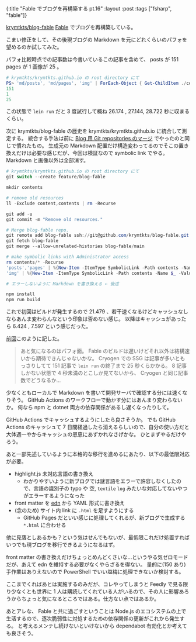 {:title "Fable でブログを再構築する pt.16"
:layout :post
:tags ["fsharp", "fable"]}

[krymtkts/blog-fable](https://github.com/krymtkts/blog-fable) [Fable](https://fable.io/) でブログを再構築している。

こまい修正をして、その後現ブログの Markdown を元にどれくらいのパフォを望めるのか試してみた。

パフォ比較時点での記事数は今書いているこの記事を含めて、 posts が 151 pages が 1 画像が 25 。

```powershell
# krymtkts/krymtkts.github.io の root directory にて
PS> 'md/posts', 'md/pages', 'img' | ForEach-Object { Get-ChildItem ./content/$_ -Recurse -File | Measure-Object | Select-Object -ExpandProperty Count }
151
1
25
```

この状態で `lein run` だと 3 度試行して概ね 26.174 , 27.144, 28.722 秒に収まるくらい。

次に krymtkts/blog-fable の歴史を krymtkts/krymtkts.github.io に統合して測定する。
統合する手法は前に [Blog 用 Git repositories のマージ](/posts/2022-03-26-merge-blog-repo) でやったのと同じで慣れたもの。
生成元の Markdown 配置だけ構造変わってるのでそこの置き換えだけは必要な感じだが、今回は検証なので symbolic link でやる。
Markdown と画像以外は全部消す。

```powershell
# krymtkts/krymtkts.github.io の root directory にて
git switch --create feature/blog-fable

mkdir contents

# remove old resources
ll -Exclude content,contents | rm -Recurse

git add -u
git commit -m "Remove old resources."

# Merge blog-fable repo.
git remote add blog-fable ssh://git@github.com/krymtkts/blog-fable.git
git fetch blog-fable
git merge --allow-unrelated-histories blog-fable/main

# make symbolic links with Administrator access
rm contents/* -Recurse
'posts','pages' | %{New-Item -ItemType SymbolicLink -Path contents -Name $_ -Value "$(pwd)/content/md/$_"}
'img' | %{New-Item -ItemType SymbolicLink -Path contents -Name $_ -Value "$(pwd)/content/$_"}

# エラーしないように Markdown を書き換える ← 後述

npm install
npm run build
```

これで初回はビルドが発生するので 21.479 、若干速くなるけどキャッシュなしならあんま変わらんなという印象は否めない感じ。
以降はキャッシュがあったら 6.424 , 7.597 という感じだった。

[前回](/posts/2023-10-01-rebuild-blog-with-fable-pt15)このように記した。

> あと気になるのはパフォ面。
> Fable のビルドは遅いけどそれ以外は結構速いから期待できんじゃないかな。
> Cryogen での SSG は記事が多いともっさりしてて 151 記事で `lein run` の終了まで 25 秒くらかかる。
> 8 記事しかない状態で 4 秒未満のとこしか見てないから、 Cryogen と同じ記事数でどうなるか...

少なくともローカルで Markdown を書いて開発サーバで確認する分には速くなりそう。
GitHub Actions のワークフローで動かす分にはあんまり変わらないか。
何なら npm と dotnet 両方の依存関係があるし遅くなったりして。

GitHub Actions でキャッシュするようにしたら良さそうか。
でも GitHub Actions のキャッシュて 7 日間経過したら消えるらしいので、自分の使い方だと大体週一やからキャッシュの恩恵にあずかれなさげかな。
ひとまずやるだけやろう。

あと一部先述しているように本格的な移行を進めるにあたり、以下の最低限対応が必要。

- highlight.js 未対応言語の書き換え
  - わかりやすいように新ブログでは謎言語をエラーで許容しなくしたので、言語の識別子の typo や 空, `textile` `log` みたいな対応してないやつがエラーするようになった
- front matter を [edn](https://github.com/edn-format/edn) から YAML 形式に書き換え
- (念のため) サイト内 link に `.html` を足すようにする
  - GitHub Pages だといい感じに処理してくれるが、新ブログで生成する `*.html` に合わせる

他に見落としあるかも？という気はせんでもないが、最低限これだけ処置すればいつでも現ブログを移行できるようになるはず。

front matter の書き換えだけちょっとめんどくさいな...というやる気ゼロモードだが、あえて edn を維持する必要がなくやらざるを得ない。
量的に(150 あり)手作業はありえないので PowerShell でいい塩梅に処理できないか検討する。

ここまでくればあとは実施するのみだが、コレやってしまうと Feedly で見る限り少なくとも世界に 1 人は購読してくれている人がいるので、その人に影響あろうからちょっと気になるところではある。仕方ない点ではあるか。

あとアレな、 Fable と共に過ごすということは Node.js のエコシステムの上で生活するので、逐次脆弱性に対処するための依存関係の更新がこれから発生する。
と考えるメンテし続けないといけないから dependabot 有効化とか考えても良さそう。
